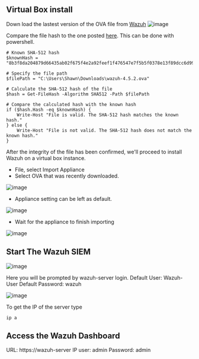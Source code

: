 <H2>Virtual Box install</H2>

Down load the lastest version of the OVA file from [Wazuh](https://documentation.wazuh.com/current/deployment-options/virtual-machine/virtual-machine.html)
![image](https://github.com/Shawn-Nichol/Wazuh/assets/30714313/1a46aca5-a16f-4403-81e9-5073dd0c8156)


Compare the file hash to the one posted [here](https://packages.wazuh.com/4.x/checksums/wazuh/4.5.2/wazuh-4.5.2.ova.sha512). This can be done with powershell. 
```
# Known SHA-512 hash
$knownHash = "8b3f8da204879d66435ab02f675f4e2a92feef1f476547e7f5b5f0378e13f89dcc6d9961ba94469957b02047bce455e937c135320f1a2212a45bea6255094b99"

# Specify the file path
$filePath = "C:\Users\Shawn\Downloads\wazuh-4.5.2.ova"

# Calculate the SHA-512 hash of the file
$hash = Get-FileHash -Algorithm SHA512 -Path $filePath

# Compare the calculated hash with the known hash
if ($hash.Hash -eq $knownHash) {
    Write-Host "File is valid. The SHA-512 hash matches the known hash."
} else {
    Write-Host "File is not valid. The SHA-512 hash does not match the known hash."
}
```
After the integrity of the file has been confirmed, we'll proceed to install Wazuh on a virtual box instance. 
- File, select Import Appliance
- Select OVA that was recently downloaded.
  
![image](https://github.com/Shawn-Nichol/Wazuh/assets/30714313/8b36b057-bf43-4c4a-9d99-bace68f8be8b)

- Appliance setting can be left as default. 

![image](https://github.com/Shawn-Nichol/Wazuh/assets/30714313/e507802e-ff1a-4ca3-a48d-d8e8935f7722)

- Wait for the appliance to finish importing

![image](https://github.com/Shawn-Nichol/Wazuh/assets/30714313/181f2068-ed03-485d-8fd9-10ae0ebbfca4)

<H2>Start The Wazuh SIEM </H2>


![image](https://github.com/Shawn-Nichol/Wazuh/assets/30714313/f3ecc96a-9636-4bb6-8d66-3136afc83231)

Here you will be prompted by wazuh-server login. 
Default User: Wazuh-User
Default Password: wazuh

![image](https://github.com/Shawn-Nichol/Wazuh/assets/30714313/853bd9ac-27c8-499e-bc8e-04b9de04bf91)

To get the IP of the server type 
```
ip a
```
<H2>Access the Wazuh Dashboard</H2>
URL: https://wazuh-server IP
user: admin
Password: admin


